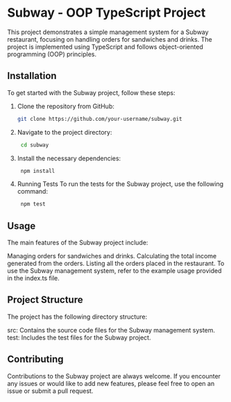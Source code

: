 # Subway - OOP TypeScript Project

This project demonstrates a simple management system for a Subway restaurant, focusing on handling orders for sandwiches and drinks. The project is implemented using TypeScript and follows object-oriented programming (OOP) principles.

## Installation

To get started with the Subway project, follow these steps:

1. Clone the repository from GitHub:
   ```bash
   git clone https://github.com/your-username/subway.git

2. Navigate to the project directory:

   ```bash
    cd subway

3. Install the necessary dependencies:

   ```bash
    npm install
   
4. Running Tests
To run the tests for the Subway project, use the following command:

   ```bash
    npm test

## Usage
The main features of the Subway project include:

Managing orders for sandwiches and drinks.
Calculating the total income generated from the orders.
Listing all the orders placed in the restaurant.
To use the Subway management system, refer to the example usage provided in the index.ts file.

## Project Structure
The project has the following directory structure:

src: Contains the source code files for the Subway management system.
test: Includes the test files for the Subway project.

## Contributing
Contributions to the Subway project are always welcome. If you encounter any issues or would like to add new features, please feel free to open an issue or submit a pull request.
